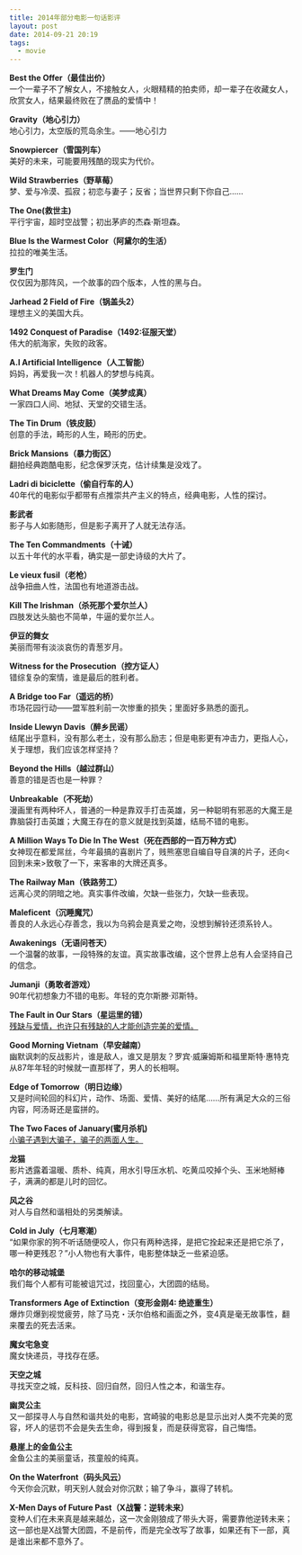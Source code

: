 ```yaml
---
title: 2014年部分电影一句话影评
layout: post
date: 2014-09-21 20:19
tags:
  - movie
---
```

**Best the Offer（最佳出价）**  
一个一辈子不了解女人，不接触女人，火眼精精的拍卖师，却一辈子在收藏女人，欣赏女人，结果最终败在了赝品的爱情中！

**Gravity（地心引力）**  
地心引力，太空版的荒岛余生。——地心引力
   
**Snowpiercer（雪国列车）**  
美好的未来，可能要用残酷的现实为代价。

**Wild Strawberries（野草莓）**  
梦、爱与冷漠、孤寂；初恋与妻子；反省；当世界只剩下你自己……

**The One(救世主)**  
平行宇宙，超时空战警；初出茅庐的杰森·斯坦森。

**Blue Is the Warmest Color（阿黛尔的生活）**  
拉拉的唯美生活。

**罗生门**  
仅仅因为那阵风，一个故事的四个版本，人性的黑与白。

**Jarhead 2 Field of Fire（锅盖头2）**  
理想主义的美国大兵。

**1492 Conquest of Paradise（1492:征服天堂）**  
伟大的航海家，失败的政客。

**A.I Artificial Intelligence（人工智能）**  
妈妈，再爱我一次！机器人的梦想与纯真。

**What Dreams May Come（美梦成真）**  
一家四口人间、地狱、天堂的交错生活。

**The Tin Drum（铁皮鼓）**  
创意的手法，畸形的人生，畸形的历史。

**Brick Mansions（暴力街区）**  
翻拍经典跑酷电影，纪念保罗沃克，估计续集是没戏了。

**Ladri di biciclette（偷自行车的人）**  
40年代的电影似乎都带有点推崇共产主义的特点，经典电影，人性的探讨。

**影武者**  
影子与人如影随形，但是影子离开了人就无法存活。

**The Ten Commandments（十诫）**  
以五十年代的水平看，确实是一部史诗级的大片了。

**Le vieux fusil（老枪）**  
战争扭曲人性，法国也有地道游击战。

**Kill The Irishman（杀死那个爱尔兰人）**  
四肢发达头脑也不简单，牛逼的爱尔兰人。

**伊豆的舞女**  
美丽而带有淡淡哀伤的青葱岁月。

**Witness for the Prosecution（控方证人）**  
错综复杂的案情，谁是最后的胜利者。

**A Bridge too Far（遥远的桥）**  
市场花园行动——盟军胜利前一次惨重的损失；里面好多熟悉的面孔。

**Inside Llewyn Davis（醉乡民谣）**  
结尾出乎意料，没有那么老土，没有那么励志；但是电影更有冲击力，更指人心，关于理想，我们应该怎样坚持？

**Beyond the Hills（越过群山）**  
善意的错是否也是一种罪？

**Unbreakable（不死劫）**  
漫画里有两种坏人，普通的一种是靠双手打击英雄，另一种聪明有邪恶的大魔王是靠脑袋打击英雄；大魔王存在的意义就是找到英雄，结局不错的电影。

**A Million Ways To Die In The West（死在西部的一百万种方式）**  
女神现在都爱屌丝，今年最搞的喜剧片了，贱熊塞思自编自导自演的片子，还向<回到未来>致敬了一下，来客串的大牌还真多。

**The Railway Man（铁路劳工）**  
远离心灵的阴暗之地。真实事件改编，欠缺一些张力，欠缺一些表现。

**Maleficent（沉睡魔咒）**  
善良的人永远心存善念，我以为乌鸦会是真爱之吻，没想到解铃还须系铃人。

**Awakenings（无语问苍天）**  
一个温馨的故事，一段特殊的友谊。真实故事改编，这个世界上总有人会坚持自己的信念。

**Jumanji（勇敢者游戏）**  
90年代初想象力不错的电影。年轻的克尔斯滕·邓斯特。

**The Fault in Our Stars（星运里的错）**  
[残缺与爱情，也许只有残缺的人才能创造完美的爱情。](http://theodoer.github.io/2014/09/19/the-fault-in-our-stars.html)

**Good Morning Vietnam（早安越南）**  
幽默讽刺的反战影片，谁是敌人，谁又是朋友？罗宾·威廉姆斯和福里斯特·惠特克从87年年轻的时候就一直那样了，男人的长相啊。

**Edge of Tomorrow（明日边缘）**  
又是时间轮回的科幻片，动作、场面、爱情、美好的结尾……所有满足大众的三俗内容，阿汤哥还是蛮拼的。

**The Two Faces of January(蜜月杀机)**  
[小骗子遇到大骗子，骗子的两面人生。](http://theodoer.github.io/2014/09/23/The-Two-Faces-of-January.html)

**龙猫**  
影片透露着温暖、质朴、纯真，用水引导压水机、吃黄瓜咬掉个头、玉米地掰棒子，满满的都是儿时的回忆。

**风之谷**  
对人与自然和谐相处的另类解读。

**Cold in July（七月寒潮）**  
“如果你家的狗不听话随便咬人，你只有两种选择，是把它拴起来还是把它杀了，哪一种更残忍？”小人物也有大事件，电影整体缺乏一些紧迫感。

**哈尔的移动城堡**  
我们每个人都有可能被诅咒过，找回童心，大团圆的结局。

**Transformers Age of Extinction（变形金刚4: 绝迹重生）**  
爆炸贝爆到视觉疲劳，除了马克・沃尔伯格和画面之外，变4真是毫无故事性，翻来覆去的死去活来。

**魔女宅急变**  
魔女快递员，寻找存在感。

**天空之城**  
寻找天空之城，反科技、回归自然，回归人性之本，和谐生存。

**幽灵公主**  
又一部探寻人与自然和谐共处的电影，宫崎骏的电影总是显示出对人类不完美的宽容，坏人的惩罚不会是失去生命，得到报复，而是获得宽容，自己悔悟。

**悬崖上的金鱼公主**  
金鱼公主的美丽童话，孩童般的纯真。

**On the Waterfront（码头风云）**  
今天你会沉默，明天别人就会对你沉默；输了争斗，赢得了转机。

**X-Men Days of Future Past（X战警：逆转未来）**  
变种人们在未来真是越来越怂，这一次金刚狼成了带头大哥，需要靠他逆转未来；这一部也是X战警大团圆，不是前传，而是完全改写了故事，如果还有下一部，真是谁出来都不意外了。






